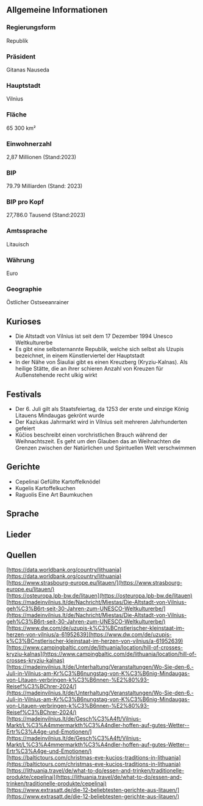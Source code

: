 ## Allgemeine Informationen

### Regierungsform

Republik

### Präsident

Gitanas Nauseda

### Hauptstadt

Vilnius

### Fläche

65 300 km²

### Einwohnerzahl

2,87 Millionen (Stand:2023)

### BIP

79.79 Milliarden (Stand: 2023\)

### BIP pro Kopf

27,786.0 Tausend (Stand:2023)

### Amtssprache

Litauisch

### Währung

Euro

### Geographie

Östlicher Ostseeanrainer

## Kurioses

- Die Altstadt von Vilnius ist seit dem 17 Dezember 1994 Unesco Weltkulturerbe  
- Es gibt eine selbsternannte Republik, welche sich selbst als Uzupis bezeichnet, in einem Künstlerviertel der Hauptstadt  
- In der Nähe von Šiauliai gibt es einen Kreuzberg (Kryziu-Kalnas). Als heilige Stätte, die an ihrer schieren Anzahl von Kreuzen für Außenstehende recht ulkig wirkt

## Festivals

- Der 6\. Juli gilt als Staatsfeiertag, da 1253 der erste und einzige  König Litauens Mindaugas gekrönt wurde  
- Der Kaziukas Jahrmarkt wird in Vilnius seit mehreren Jahrhunderten gefeiert  
- Kūčios beschreibt einen vorchristlichen  Brauch während der Weihnachtszeit. Es geht um den Glauben das an Weihnachten die Grenzen zwischen der Natürlichen und Spirituellen Welt verschwimmen

## Gerichte

- Cepelinai Gefüllte Kartoffelknödel  
- Kugelis Kartoffelkuchen  
- Raguolis Eine Art Baumkuchen

## Sprache

## Lieder

## Quellen

[https://data.worldbank.org/country/lithuania](https://data.worldbank.org/country/lithuania)  
[https://www.strasbourg-europe.eu/litauen/](https://www.strasbourg-europe.eu/litauen/)  
[https://osteuropa.lpb-bw.de/litauen](https://osteuropa.lpb-bw.de/litauen)  
[https://madeinvilnius.lt/de/Nachricht/Miestas/Die-Altstadt-von-Vilnius-geh%C3%B6rt-seit-30-Jahren-zum-UNESCO-Weltkulturerbe/](https://madeinvilnius.lt/de/Nachricht/Miestas/Die-Altstadt-von-Vilnius-geh%C3%B6rt-seit-30-Jahren-zum-UNESCO-Weltkulturerbe/)  
[https://www.dw.com/de/uzupis-k%C3%BCnstlerischer-kleinstaat-im-herzen-von-vilnius/a-61952639](https://www.dw.com/de/uzupis-k%C3%BCnstlerischer-kleinstaat-im-herzen-von-vilnius/a-61952639)  
[https://www.campingbaltic.com/de/lithuania/location/hill-of-crosses-kryziu-kalnas](https://www.campingbaltic.com/de/lithuania/location/hill-of-crosses-kryziu-kalnas)  
[https://madeinvilnius.lt/de/Unterhaltung/Veranstaltungen/Wo-Sie-den-6.-Juli-in-Vilnius-am-Kr%C3%B6nungstag-von-K%C3%B6nig-Mindaugas-von-Litauen-verbringen-k%C3%B6nnen-%E2%80%93-Reisef%C3%BChrer-2024/](https://madeinvilnius.lt/de/Unterhaltung/Veranstaltungen/Wo-Sie-den-6.-Juli-in-Vilnius-am-Kr%C3%B6nungstag-von-K%C3%B6nig-Mindaugas-von-Litauen-verbringen-k%C3%B6nnen-%E2%80%93-Reisef%C3%BChrer-2024/)  
[https://madeinvilnius.lt/de/Gesch%C3%A4ft/Vilnius-Markt/L%C3%A4mmermarkth%C3%A4ndler-hoffen-auf-gutes-Wetter--Ertr%C3%A4ge-und-Emotionen/](https://madeinvilnius.lt/de/Gesch%C3%A4ft/Vilnius-Markt/L%C3%A4mmermarkth%C3%A4ndler-hoffen-auf-gutes-Wetter--Ertr%C3%A4ge-und-Emotionen/)  
[https://baltictours.com/christmas-eve-kucios-traditions-in-lithuania](https://baltictours.com/christmas-eve-kucios-traditions-in-lithuania)  
[https://lithuania.travel/de/what-to-do/essen-and-trinken/traditionelle-produkte/cepelinai](https://lithuania.travel/de/what-to-do/essen-and-trinken/traditionelle-produkte/cepelinai)  
[https://www.extrasatt.de/die-12-beliebtesten-gerichte-aus-litauen/](https://www.extrasatt.de/die-12-beliebtesten-gerichte-aus-litauen/)